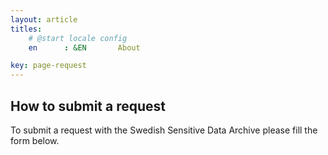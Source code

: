 ```yaml
---
layout: article
titles:
    # @start locale config
    en      : &EN       About

key: page-request
---
```


## How to submit a request

To submit a request with the Swedish Sensitive Data Archive please fill the form below.